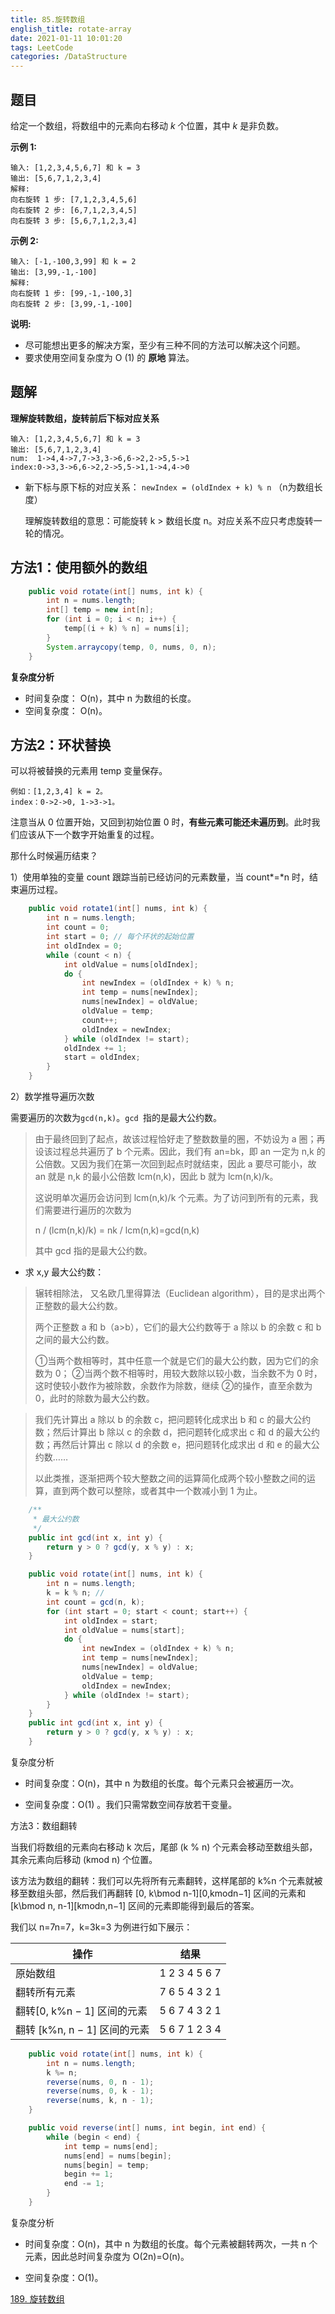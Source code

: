 ```yaml
---
title: 85.旋转数组
english_title: rotate-array
date: 2021-01-11 10:01:20
tags: LeetCode
categories: /DataStructure
---
```


## 题目

给定一个数组，将数组中的元素向右移动 *k* 个位置，其中 *k* 是非负数。

**示例 1:**

```
输入: [1,2,3,4,5,6,7] 和 k = 3
输出: [5,6,7,1,2,3,4]
解释:
向右旋转 1 步: [7,1,2,3,4,5,6]
向右旋转 2 步: [6,7,1,2,3,4,5]
向右旋转 3 步: [5,6,7,1,2,3,4]
```

**示例 2:**

```
输入: [-1,-100,3,99] 和 k = 2
输出: [3,99,-1,-100]
解释: 
向右旋转 1 步: [99,-1,-100,3]
向右旋转 2 步: [3,99,-1,-100]
```

**说明:**

- 尽可能想出更多的解决方案，至少有三种不同的方法可以解决这个问题。
- 要求使用空间复杂度为 O (1) 的 **原地** 算法。

## 题解

**理解旋转数组，旋转前后下标对应关系**

```
输入: [1,2,3,4,5,6,7] 和 k = 3
输出: [5,6,7,1,2,3,4]
num:  1->4,4->7,7->3,3->6,6->2,2->5,5->1
index:0->3,3->6,6->2,2->5,5->1,1->4,4->0
```

* 新下标与原下标的对应关系： `newIndex = (oldIndex + k) % n` （n为数组长度）

  理解旋转数组的意思：可能旋转 k > 数组长度 n。对应关系不应只考虑旋转一轮的情况。

## 方法1：使用额外的数组

```java
    public void rotate(int[] nums, int k) {
        int n = nums.length;
        int[] temp = new int[n];
        for (int i = 0; i < n; i++) {
            temp[(i + k) % n] = nums[i];
        }
        System.arraycopy(temp, 0, nums, 0, n);
    }
```

**复杂度分析**

- 时间复杂度： O(n)，其中 n 为数组的长度。
- 空间复杂度： O(n)。

## 方法2：环状替换

可以将被替换的元素用 temp 变量保存。

```
例如：[1,2,3,4] k = 2。
index：0->2->0, 1->3->1。
```

注意当从 0 位置开始，又回到初始位置 0 时，**有些元素可能还未遍历到**。此时我们应该从下一个数字开始重复的过程。

那什么时候遍历结束？

1）使用单独的变量 count 跟踪当前已经访问的元素数量，当 count*=*n 时，结束遍历过程。

```java
    public void rotate1(int[] nums, int k) {
        int n = nums.length;
        int count = 0;
        int start = 0; // 每个环状的起始位置
        int oldIndex = 0;
        while (count < n) {
            int oldValue = nums[oldIndex];
            do {
                int newIndex = (oldIndex + k) % n;
                int temp = nums[newIndex];
                nums[newIndex] = oldValue;
                oldValue = temp;
                count++;
                oldIndex = newIndex;
            } while (oldIndex != start);
            oldIndex += 1;
            start = oldIndex;
        }
    }
```

2）数学推导遍历次数

需要遍历的次数为`gcd(n,k)`。`gcd `指的是最大公约数。

> 由于最终回到了起点，故该过程恰好走了整数数量的圈，不妨设为 a 圈；再设该过程总共遍历了 b 个元素。因此，我们有 an=bk，即 an 一定为 n,k 的公倍数。又因为我们在第一次回到起点时就结束，因此 a 要尽可能小，故 an 就是 n,k 的最小公倍数 lcm(n,k)，因此 b 就为 lcm(n,k)/k。
>
> 这说明单次遍历会访问到 lcm(n,k)/k 个元素。为了访问到所有的元素，我们需要进行遍历的次数为
>
> n / (lcm(n,k)/k) = nk / lcm(n,k)=gcd(n,k)
>
> 其中 gcd 指的是最大公约数。
>

* 求 x,y 最大公约数：

> 辗转相除法， 又名欧几里得算法（Euclidean algorithm），目的是求出两个正整数的最大公约数。
>
> 两个正整数 a 和 b（a>b），它们的最大公约数等于 a 除以 b 的余数 c 和 b 之间的最大公约数。
>
> ①当两个数相等时，其中任意一个就是它们的最大公约数，因为它们的余数为 0；
> ②当两个数不相等时，用较大数除以较小数，当余数不为 0 时，这时使较小数作为被除数，余数作为除数，继续 ②的操作，直至余数为 0，此时的除数为最大公约数。


> 我们先计算出 a 除以 b 的余数 c，把问题转化成求出 b 和 c 的最大公约数；然后计算出 b 除以 c 的余数 d，把问题转化成求出 c 和 d 的最大公约数；再然后计算出 c 除以 d 的余数 e，把问题转化成求出 d 和 e 的最大公约数……
>
> 以此类推，逐渐把两个较大整数之间的运算简化成两个较小整数之间的运算，直到两个数可以整除，或者其中一个数减小到 1 为止。

```java
    /**
     * 最大公约数
     */
    public int gcd(int x, int y) {
        return y > 0 ? gcd(y, x % y) : x;
    }
```

```java
    public void rotate(int[] nums, int k) {
        int n = nums.length;
        k = k % n; //
        int count = gcd(n, k);
        for (int start = 0; start < count; start++) {
            int oldIndex = start;
            int oldValue = nums[start];
            do {
                int newIndex = (oldIndex + k) % n;
                int temp = nums[newIndex];
                nums[newIndex] = oldValue;
                oldValue = temp;
                oldIndex = newIndex;
            } while (oldIndex != start);
        }
    }
    public int gcd(int x, int y) {
        return y > 0 ? gcd(y, x % y) : x;
    } 
```

复杂度分析

* 时间复杂度：O(n)，其中 n 为数组的长度。每个元素只会被遍历一次。

* 空间复杂度：O(1) 。我们只需常数空间存放若干变量。

方法3：数组翻转

当我们将数组的元素向右移动 k 次后，尾部 (k % n) 个元素会移动至数组头部，其余元素向后移动 (kmod n) 个位置。

该方法为数组的翻转：我们可以先将所有元素翻转，这样尾部的 k%n 个元素就被移至数组头部，然后我们再翻转 [0, k\bmod n-1][0,kmodn−1] 区间的元素和 [k\bmod n, n-1][kmodn,n−1] 区间的元素即能得到最后的答案。

我们以 n=7n=7，k=3k=3 为例进行如下展示：



| 操作                         | 结果          |
| ---------------------------- | ------------- |
| 原始数组                     | 1 2 3 4 5 6 7 |
| 翻转所有元素                 | 7 6 5 4 3 2 1 |
| 翻转[0, k%n − 1] 区间的元素  | 5 6 7 4 3 2 1 |
| 翻转 [k%n, n − 1] 区间的元素 | 5 6 7 1 2 3 4 |

```java
    public void rotate(int[] nums, int k) {
        int n = nums.length;
        k %= n;
        reverse(nums, 0, n - 1);
        reverse(nums, 0, k - 1);
        reverse(nums, k, n - 1);
    }

    public void reverse(int[] nums, int begin, int end) {
        while (begin < end) {
            int temp = nums[end];
            nums[end] = nums[begin];
            nums[begin] = temp;
            begin += 1;
            end -= 1;
        }
    }
```

复杂度分析

* 时间复杂度：O(n)，其中 n 为数组的长度。每个元素被翻转两次，一共 n 个元素，因此总时间复杂度为 O(2n)=O(n)。

* 空间复杂度：O(1)。

[189. 旋转数组](https://leetcode-cn.com/problems/rotate-array/)

